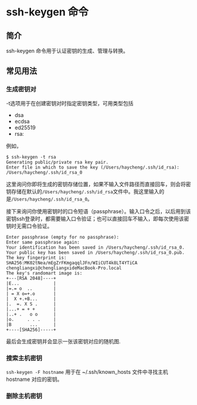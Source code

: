 # ssh-keygen 命令

## 简介
ssh-keygen 命令用于认证密钥的生成、管理与转换。

## 常见用法

### 生成密钥对
-t选项用于在创建密钥对时指定密钥类型，可用类型包括
- dsa
- ecdsa
- ed25519
- rsa: 

例如，
```
$ ssh-keygen -t rsa
Generating public/private rsa key pair.
Enter file in which to save the key (/Users/haycheng/.ssh/id_rsa): /Users/haycheng/.ssh/id_rsa_0
```
这里询问你即将生成的密钥存储位置，如果不输入文件路径而直接回车，则会将密钥存储在默认的`/Users/haycheng/.ssh/id_rsa`文件中。我这里输入的是`/Users/haycheng/.ssh/id_rsa_0`。

接下来询问你使用密钥时的口令短语（passphrase）。输入口令之后，以后用到该密钥ssh登录时，都需要输入口令验证；也可以直接回车不输入，即每次使用该密钥时无需口令验证。
```
Enter passphrase (empty for no passphrase):
Enter same passphrase again:
Your identification has been saved in /Users/haycheng/.ssh/id_rsa_0.
Your public key has been saved in /Users/haycheng/.ssh/id_rsa_0.pub.
The key fingerprint is:
SHA256:MK02tNea/mEgZrFKmgaqqlJFn/WIiCUT4k8LT4YTiCA chengliangxi@chengliangxideMacBook-Pro.local
The key's randomart image is:
+---[RSA 2048]----+
|E...             |
|=.= o  ..        |
| = X o=+.o       |
|  X +.+B...      |
|.  =. X S .      |
|...+ = + +       |
|..+ .   o o      |
|o.     . . .     |
|B       ...      |
+----[SHA256]-----+
```
最后会生成密钥并会显示一张该密钥对应的随机图.

### 搜索主机密钥
`ssh-keygen -F hostname` 用于在 ~/.ssh/known_hosts 文件中寻找主机 hostname 对应的密钥。

### 删除主机密钥



